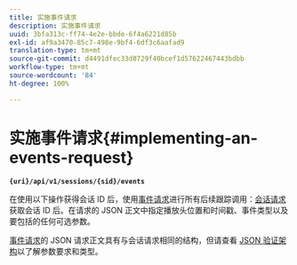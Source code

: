 ```yaml
---
title: 实施事件请求
description: 实施事件请求
uuid: 3bfa313c-ff74-4e2e-bbde-6f4a6221d85b
exl-id: af9a3470-85c7-498e-9bf4-6df3c6aafad9
translation-type: tm+mt
source-git-commit: d4491dfec33d8729f40bcef1d57622467443bdbb
workflow-type: tm+mt
source-wordcount: '84'
ht-degree: 100%

---
```


# 实施事件请求{#implementing-an-events-request}

**`{uri}/api/v1/sessions/{sid}/events`**

在使用以下操作获得会话 ID 后，使用[事件请求](/help/media-collection-api/mc-api-ref/mc-api-events-req.md)进行所有后续跟踪调用：[会话请求](/help/media-collection-api/mc-api-ref/mc-api-sessions-req.md)获取会话 ID 后。在请求的 JSON 正文中指定播放头位置和时间戳、事件类型以及要包括的任何可选参数。

[事件请求](/help/media-collection-api/mc-api-ref/mc-api-events-req.md)的 JSON 请求正文具有与会话请求相同的结构，但请查看 [JSON 验证架构](/help/media-collection-api/mc-api-ref/mc-api-json-validation.md)以了解参数要求和类型。
